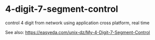 # 4-digit-7-segment-control
control 4 digit from network using application cross platform, real time


See also: https://easyeda.com/unix-dz/My-4-Digit-7-Segment-Control
